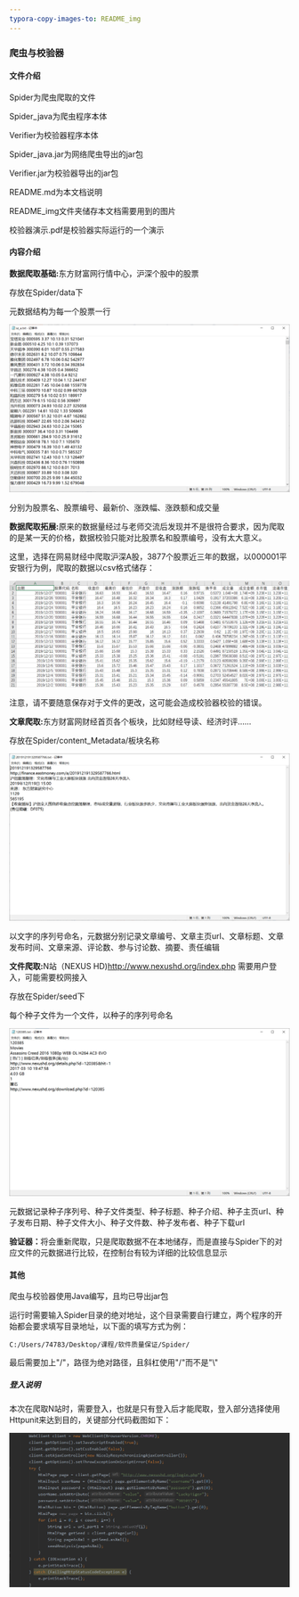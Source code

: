 ```yaml
---
typora-copy-images-to: README_img
---
```


### 爬虫与校验器

#### 文件介绍

Spider为爬虫爬取的文件

Spider_java为爬虫程序本体

Verifier为校验器程序本体

Spider_java.jar为网络爬虫导出的jar包

Verifier.jar为校验器导出的jar包

README.md为本文档说明

README_img文件夹储存本文档需要用到的图片

校验器演示.pdf是校验器实际运行的一个演示

#### 内容介绍

<b>数据爬取基础:</b>东方财富网行情中心，沪深个股中的股票

存放在Spider/data下

元数据结构为每一个股票一行

![1577284622042](.\README_img\1577284622042.png)

分别为股票名、股票编号、最新价、涨跌幅、涨跌额和成交量

<b>数据爬取拓展:</b>原来的数据量经过与老师交流后发现并不是很符合要求，因为爬取的是某一天的价格，数据校验只能对比股票名和股票编号，没有太大意义。

这里，选择在网易财经中爬取沪深A股，3877个股票近三年的数据，以000001平安银行为例，爬取的数据以csv格式储存：

![1577517307167](.\README_img\1577517307167.png)

注意，请不要随意保存对于文件的更改，这可能会造成校验器校验的错误。

<b>文章爬取:</b>东方财富网财经首页各个板块，比如财经导读、经济时评……

存放在Spider/content_Metadata/板块名称

![1577284766265](.\README_img\1577284766265.png)

以文字的序列号命名，元数据分别记录文章编号、文章主页url、文章标题、文章发布时间、文章来源、评论数、参与讨论数、摘要、责任编辑

<b>文件爬取:</b>N站（NEXUS HD)http://www.nexushd.org/index.php	需要用户登入，可能需要校网接入

存放在Spider/seed下

每个种子文件为一个文件，以种子的序列号命名

![1577284920788](.\README_img\1577284920788.png)

元数据记录种子序列号、种子文件类型、种子标题、种子介绍、种子主页url、种子发布日期、种子文件大小、种子文件数、种子发布者、种子下载url

<b>验证器：</b>将会重新爬取，只是爬取数据不在本地储存，而是直接与Spider下的对应文件的元数据进行比较，在控制台有较为详细的比较信息显示

#### 其他

爬虫与校验器使用Java编写，且均已导出jar包

运行时需要输入Spider目录的绝对地址，这个目录需要自行建立，两个程序的开始都会要求填写目录地址，以下面的填写方式为例：

```
C:/Users/74783/Desktop/课程/软件质量保证/Spider/
```

最后需要加上"/"，路径为绝对路径，且斜杠使用"/"而不是"\\"

##### 登入说明

本次在爬取N站时，需要登入，也就是只有登入后才能爬取，登入部分选择使用Httpunit来达到目的，关键部分代码截图如下：

![1577519722278](.\README_img\1577519722278.png)

